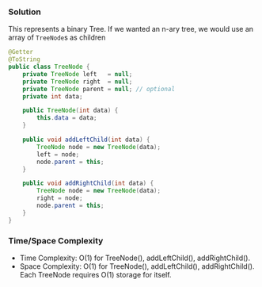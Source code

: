 ### Solution

This represents a binary Tree. If we wanted an n-ary tree, we would use an array of `TreeNode`s as children

```java
@Getter
@ToString
public class TreeNode {
    private TreeNode left   = null;
    private TreeNode right  = null;
    private TreeNode parent = null; // optional
    private int data;

    public TreeNode(int data) {
        this.data = data;
    }

    public void addLeftChild(int data) {
        TreeNode node = new TreeNode(data);
        left = node;
        node.parent = this;
    }

    public void addRightChild(int data) {
        TreeNode node = new TreeNode(data);
        right = node;
        node.parent = this;
    }
}
```

### Time/Space Complexity

- Time Complexity: O(1) for TreeNode(), addLeftChild(), addRightChild().
- Space Complexity: O(1) for TreeNode(), addLeftChild(), addRightChild(). Each TreeNode requires O(1) storage for itself.
